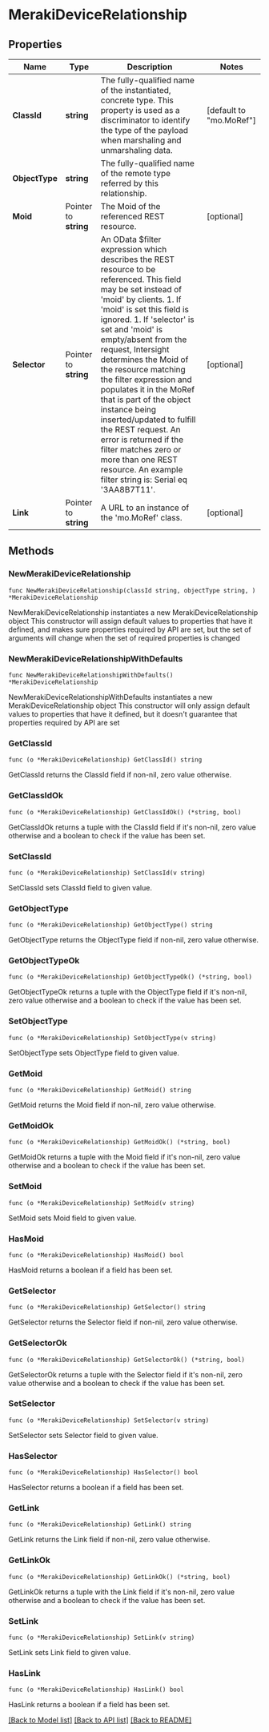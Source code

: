# MerakiDeviceRelationship

## Properties

Name | Type | Description | Notes
------------ | ------------- | ------------- | -------------
**ClassId** | **string** | The fully-qualified name of the instantiated, concrete type. This property is used as a discriminator to identify the type of the payload when marshaling and unmarshaling data. | [default to "mo.MoRef"]
**ObjectType** | **string** | The fully-qualified name of the remote type referred by this relationship. | 
**Moid** | Pointer to **string** | The Moid of the referenced REST resource. | [optional] 
**Selector** | Pointer to **string** | An OData $filter expression which describes the REST resource to be referenced. This field may be set instead of &#39;moid&#39; by clients. 1. If &#39;moid&#39; is set this field is ignored. 1. If &#39;selector&#39; is set and &#39;moid&#39; is empty/absent from the request, Intersight determines the Moid of the resource matching the filter expression and populates it in the MoRef that is part of the object instance being inserted/updated to fulfill the REST request. An error is returned if the filter matches zero or more than one REST resource. An example filter string is: Serial eq &#39;3AA8B7T11&#39;. | [optional] 
**Link** | Pointer to **string** | A URL to an instance of the &#39;mo.MoRef&#39; class. | [optional] 

## Methods

### NewMerakiDeviceRelationship

`func NewMerakiDeviceRelationship(classId string, objectType string, ) *MerakiDeviceRelationship`

NewMerakiDeviceRelationship instantiates a new MerakiDeviceRelationship object
This constructor will assign default values to properties that have it defined,
and makes sure properties required by API are set, but the set of arguments
will change when the set of required properties is changed

### NewMerakiDeviceRelationshipWithDefaults

`func NewMerakiDeviceRelationshipWithDefaults() *MerakiDeviceRelationship`

NewMerakiDeviceRelationshipWithDefaults instantiates a new MerakiDeviceRelationship object
This constructor will only assign default values to properties that have it defined,
but it doesn't guarantee that properties required by API are set

### GetClassId

`func (o *MerakiDeviceRelationship) GetClassId() string`

GetClassId returns the ClassId field if non-nil, zero value otherwise.

### GetClassIdOk

`func (o *MerakiDeviceRelationship) GetClassIdOk() (*string, bool)`

GetClassIdOk returns a tuple with the ClassId field if it's non-nil, zero value otherwise
and a boolean to check if the value has been set.

### SetClassId

`func (o *MerakiDeviceRelationship) SetClassId(v string)`

SetClassId sets ClassId field to given value.


### GetObjectType

`func (o *MerakiDeviceRelationship) GetObjectType() string`

GetObjectType returns the ObjectType field if non-nil, zero value otherwise.

### GetObjectTypeOk

`func (o *MerakiDeviceRelationship) GetObjectTypeOk() (*string, bool)`

GetObjectTypeOk returns a tuple with the ObjectType field if it's non-nil, zero value otherwise
and a boolean to check if the value has been set.

### SetObjectType

`func (o *MerakiDeviceRelationship) SetObjectType(v string)`

SetObjectType sets ObjectType field to given value.


### GetMoid

`func (o *MerakiDeviceRelationship) GetMoid() string`

GetMoid returns the Moid field if non-nil, zero value otherwise.

### GetMoidOk

`func (o *MerakiDeviceRelationship) GetMoidOk() (*string, bool)`

GetMoidOk returns a tuple with the Moid field if it's non-nil, zero value otherwise
and a boolean to check if the value has been set.

### SetMoid

`func (o *MerakiDeviceRelationship) SetMoid(v string)`

SetMoid sets Moid field to given value.

### HasMoid

`func (o *MerakiDeviceRelationship) HasMoid() bool`

HasMoid returns a boolean if a field has been set.

### GetSelector

`func (o *MerakiDeviceRelationship) GetSelector() string`

GetSelector returns the Selector field if non-nil, zero value otherwise.

### GetSelectorOk

`func (o *MerakiDeviceRelationship) GetSelectorOk() (*string, bool)`

GetSelectorOk returns a tuple with the Selector field if it's non-nil, zero value otherwise
and a boolean to check if the value has been set.

### SetSelector

`func (o *MerakiDeviceRelationship) SetSelector(v string)`

SetSelector sets Selector field to given value.

### HasSelector

`func (o *MerakiDeviceRelationship) HasSelector() bool`

HasSelector returns a boolean if a field has been set.

### GetLink

`func (o *MerakiDeviceRelationship) GetLink() string`

GetLink returns the Link field if non-nil, zero value otherwise.

### GetLinkOk

`func (o *MerakiDeviceRelationship) GetLinkOk() (*string, bool)`

GetLinkOk returns a tuple with the Link field if it's non-nil, zero value otherwise
and a boolean to check if the value has been set.

### SetLink

`func (o *MerakiDeviceRelationship) SetLink(v string)`

SetLink sets Link field to given value.

### HasLink

`func (o *MerakiDeviceRelationship) HasLink() bool`

HasLink returns a boolean if a field has been set.


[[Back to Model list]](../README.md#documentation-for-models) [[Back to API list]](../README.md#documentation-for-api-endpoints) [[Back to README]](../README.md)


